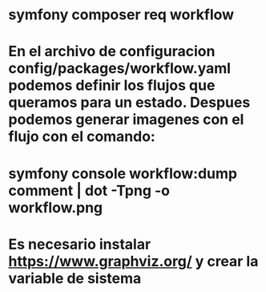 # symfony composer req workflow

# En el archivo de configuracion config/packages/workflow.yaml podemos definir los flujos que queramos para un estado. Despues podemos generar imagenes con el flujo con el comando:
# symfony console workflow:dump comment | dot -Tpng -o workflow.png

# Es necesario instalar https://www.graphviz.org/ y crear la variable de sistema